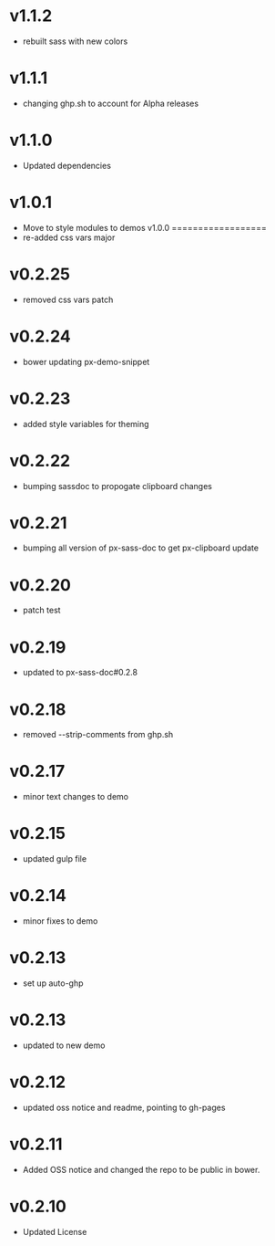 v1.1.2
==================
* rebuilt sass with new colors

v1.1.1
==================
* changing ghp.sh to account for Alpha releases

v1.1.0
==================
* Updated dependencies

v1.0.1
==================
* Move to style modules to demos
v1.0.0
==================
* re-added css vars major

v0.2.25
==================
* removed css vars patch

v0.2.24
==================
* bower updating px-demo-snippet

v0.2.23
==================
* added style variables for theming

v0.2.22
==================
* bumping sassdoc to propogate clipboard changes

v0.2.21
==================
* bumping all version of px-sass-doc to get px-clipboard update

v0.2.20
==================
* patch test

v0.2.19
==============================
* updated to px-sass-doc#0.2.8

v0.2.18
==============================
* removed --strip-comments from ghp.sh

v0.2.17
==============================
* minor text changes to demo

v0.2.15
==============================
* updated gulp file

v0.2.14
==============================
* minor fixes to demo

v0.2.13
==============================
* set up auto-ghp

v0.2.13
==============================
* updated to new demo

v0.2.12
==============================
* updated oss notice and readme, pointing to gh-pages

v0.2.11
==============================
* Added OSS notice and changed the repo to be public in bower.

v0.2.10
=====================
* Updated License
